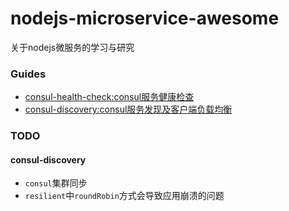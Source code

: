 # nodejs-microservice-awesome
关于nodejs微服务的学习与研究

### Guides

* [consul-health-check:consul服务健康检查](./consul-discovery)
* [consul-discovery:consul服务发现及客户端负载均衡](./consul-discovery)

### TODO

#### consul-discovery

* `consul`集群同步
* `resilient`中`roundRobin`方式会导致应用崩溃的问题
